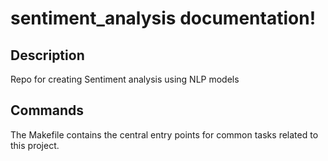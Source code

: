 # sentiment_analysis documentation!

## Description

Repo for creating Sentiment analysis using NLP models

## Commands

The Makefile contains the central entry points for common tasks related to this project.

